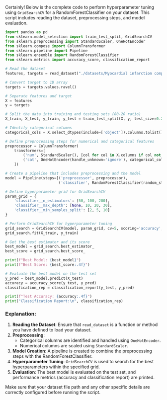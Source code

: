Certainly! Below is the complete code to perform hyperparameter tuning using `GridSearchCV` for a RandomForestClassifier on your dataset. This script includes reading the dataset, preprocessing steps, and model evaluation.

```python
import pandas as pd
from sklearn.model_selection import train_test_split, GridSearchCV
from sklearn.preprocessing import StandardScaler, OneHotEncoder
from sklearn.compose import ColumnTransformer
from sklearn.pipeline import Pipeline
from sklearn.ensemble import RandomForestClassifier
from sklearn.metrics import accuracy_score, classification_report

# Read the dataset
features, targets = read_dataset("./datasets/Myocardial infarction complications/")  # Ensure this function is defined correctly

# Convert target to 1D array
targets = targets.values.ravel()

# Separate features and target
X = features
y = targets

# Split the data into training and testing sets (80-20 ratio)
X_train, X_test, y_train, y_test = train_test_split(X, y, test_size=0.2, random_state=42)

# Identify categorical columns
categorical_cols = X.select_dtypes(include=['object']).columns.tolist()

# Define preprocessing steps for numerical and categorical features
preprocessor = ColumnTransformer(
    transformers=[
        ('num', StandardScaler(), [col for col in X.columns if col not in categorical_cols]),
        ('cat', OneHotEncoder(handle_unknown='ignore'), categorical_cols)
    ])

# Create a pipeline that includes preprocessing and the model
model = Pipeline(steps=[('preprocessor', preprocessor),
                        ('classifier', RandomForestClassifier(random_state=42))])

# Define hyperparameter grid for GridSearchCV
param_grid = {
    'classifier__n_estimators': [50, 100, 200],
    'classifier__max_depth': [None, 10, 20, 30],
    'classifier__min_samples_split': [2, 5, 10]
}

# Perform GridSearchCV for hyperparameter tuning
grid_search = GridSearchCV(model, param_grid, cv=5, scoring='accuracy', n_jobs=-1)
grid_search.fit(X_train, y_train)

# Get the best estimator and its score
best_model = grid_search.best_estimator_
best_score = grid_search.best_score_

print(f"Best Model: {best_model}")
print(f"Best Score: {best_score:.4f}")

# Evaluate the best model on the test set
y_pred = best_model.predict(X_test)
accuracy = accuracy_score(y_test, y_pred)
classification_rep = classification_report(y_test, y_pred)

print(f"Test Accuracy: {accuracy:.4f}")
print("Classification Report:\n", classification_rep)
```

### Explanation:
1. **Reading the Dataset**: Ensure that `read_dataset` is a function or method you have defined to load your dataset.
2. **Preprocessing**:
   - Categorical columns are identified and handled using `OneHotEncoder`.
   - Numerical columns are scaled using `StandardScaler`.
3. **Model Creation**: A pipeline is created to combine the preprocessing steps with the RandomForestClassifier.
4. **Hyperparameter Tuning**: `GridSearchCV` is used to search for the best hyperparameters within the specified grid.
5. **Evaluation**: The best model is evaluated on the test set, and performance metrics (accuracy and classification report) are printed.

Make sure that your dataset file path and any other specific details are correctly configured before running the script.